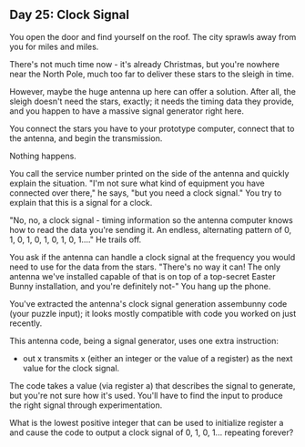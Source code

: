 ## Day 25: Clock Signal

You open the door and find yourself on the roof. The city sprawls away from you for miles and miles.

There's not much time now - it's already Christmas, but you're nowhere near the North Pole, much too far to deliver these stars to the sleigh in time.

However, maybe the huge antenna up here can offer a solution. After all, the sleigh doesn't need the stars, exactly; it needs the timing data they provide, and you happen to have a massive signal generator right here.

You connect the stars you have to your prototype computer, connect that to the antenna, and begin the transmission.

Nothing happens.

You call the service number printed on the side of the antenna and quickly explain the situation. "I'm not sure what kind of equipment you have connected over there," he says, "but you need a clock signal." You try to explain that this is a signal for a clock.

"No, no, a clock signal - timing information so the antenna computer knows how to read the data you're sending it. An endless, alternating pattern of 0, 1, 0, 1, 0, 1, 0, 1, 0, 1...." He trails off.

You ask if the antenna can handle a clock signal at the frequency you would need to use for the data from the stars. "There's no way it can! The only antenna we've installed capable of that is on top of a top-secret Easter Bunny installation, and you're definitely not-" You hang up the phone.

You've extracted the antenna's clock signal generation assembunny code (your puzzle input); it looks mostly compatible with code you worked on just recently.

This antenna code, being a signal generator, uses one extra instruction:

* out x transmits x (either an integer or the value of a register) as the next value for the clock signal.

The code takes a value (via register a) that describes the signal to generate, but you're not sure how it's used. You'll have to find the input to produce the right signal through experimentation.

What is the lowest positive integer that can be used to initialize register a and cause the code to output a clock signal of 0, 1, 0, 1... repeating forever?
